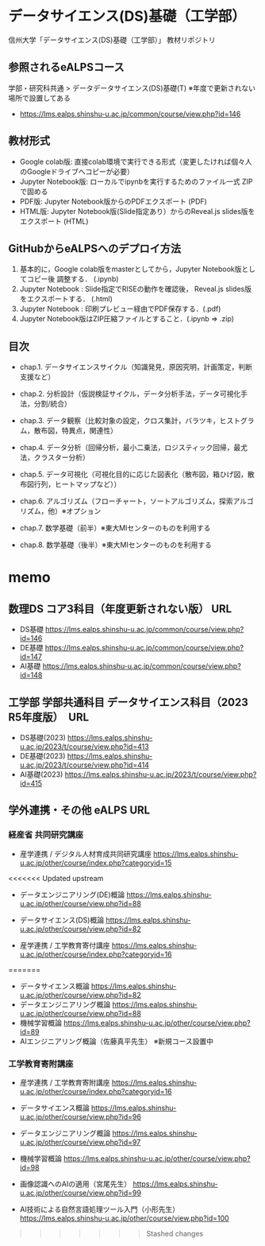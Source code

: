 # データサイエンス(DS)基礎（工学部）

信州大学「データサイエンス(DS)基礎（工学部）」 教材リポジトリ

## 参照されるeALPSコース

学部・研究科共通 > データデータサイエンス(DS)基礎(T) ※年度で更新されない場所で設置してある
* https://lms.ealps.shinshu-u.ac.jp/common/course/view.php?id=146


## 教材形式

* Google colab版: 直接colab環境で実行できる形式（変更したければ個々人のGoogleドライブへコピーが必要）
* Jupyter Notebook版: ローカルでipynbを実行するためのファイル一式 ZIPで固める
* PDF版: Jupyter Notebook版からのPDFエクスポート (PDF)
* HTML版: Jupyter Notebook版(Slide指定あり）からのReveal.js slides版をエクスポート (HTML)

## GitHubからeALPSへのデプロイ方法

1. 基本的に，Google colab版をmasterとしてから，Jupyter Notebook版としてコピー後 調整する． (.ipynb)
2. Jupyter Notebook : Slide指定でRISEの動作を確認後， Reveal.js slides版をエクスポートする． (.html)
3. Jupyter Notebook : 印刷プレビュー経由でPDF保存する．(.pdf)
4. Jupyter Notebook版はZIP圧縮ファイルとすること．(.ipynb ⇒ .zip)

## 目次

* chap.1. データサイエンスサイクル（知識発見，原因究明，計画策定，判断支援など）
* chap.2. 分析設計（仮説検証サイクル，データ分析⼿法，データ可視化⼿法，分割/統合）
* chap.3. データ観察（比較対象の設定，クロス集計，バラツキ，ヒストグラム，散布図，特異点，関連性）
* chap.4. データ分析（回帰分析，最小二乗法，ロジスティック回帰，最尤法，クラスター分析）
* chap.5. データ可視化（可視化目的に応じた図表化（散布図，箱ひげ図，散布図行列，ヒートマップなど））
* chap.6. アルゴリズム（フローチャート，ソートアルゴリズム，探索アルゴリズム，他）※オプション

* chap.7. 数学基礎（前半）※東大MIセンターのものを利用する
* chap.8. 数学基礎（後半）※東大MIセンターのものを利用する


# memo

## 数理DS コア3科目（年度更新されない版） URL

* DS基礎 https://lms.ealps.shinshu-u.ac.jp/common/course/view.php?id=146
* DE基礎 https://lms.ealps.shinshu-u.ac.jp/common/course/view.php?id=147
* AI基礎 https://lms.ealps.shinshu-u.ac.jp/common/course/view.php?id=148

## 工学部 学部共通科目 データサイエンス科目（2023 R5年度版）　URL

* DS基礎(2023) https://lms.ealps.shinshu-u.ac.jp/2023/t/course/view.php?id=413
* DE基礎(2023) https://lms.ealps.shinshu-u.ac.jp/2023/t/course/view.php?id=414
* AI基礎(2023) https://lms.ealps.shinshu-u.ac.jp/2023/t/course/view.php?id=415


## 学外連携・その他 eALPS URL

### 経産省 共同研究講座

* 産学連携 / デジタル人材育成共同研究講座
https://lms.ealps.shinshu-u.ac.jp/other/course/index.php?categoryid=15

<<<<<<< Updated upstream
* データエンジニアリング(DE)概論
https://lms.ealps.shinshu-u.ac.jp/other/course/view.php?id=88

* データサイエンス(DS)概論
https://lms.ealps.shinshu-u.ac.jp/other/course/view.php?id=82

* 産学連携 / 工学教育寄付講座
https://lms.ealps.shinshu-u.ac.jp/other/course/index.php?categoryid=16


=======
* データサイエンス概論
https://lms.ealps.shinshu-u.ac.jp/other/course/view.php?id=82
* データエンジニアリング概論
https://lms.ealps.shinshu-u.ac.jp/other/course/view.php?id=88
* 機械学習概論
https://lms.ealps.shinshu-u.ac.jp/other/course/view.php?id=89
* AIエンジニアリング概論（佐藤真平先生）
※新規コース設置中

### 工学教育寄附講座

* 産学連携 / 工学教育寄附講座
https://lms.ealps.shinshu-u.ac.jp/other/course/index.php?categoryid=16

* データサイエンス概論
https://lms.ealps.shinshu-u.ac.jp/other/course/view.php?id=96
* データエンジニアリング概論
https://lms.ealps.shinshu-u.ac.jp/other/course/view.php?id=97
* 機械学習概論
https://lms.ealps.shinshu-u.ac.jp/other/course/view.php?id=98
* 画像認識へのAIの適用（宮尾先生）
https://lms.ealps.shinshu-u.ac.jp/other/course/view.php?id=99
* AI技術による自然言語処理ツール入門（小形先生）
https://lms.ealps.shinshu-u.ac.jp/other/course/view.php?id=100
>>>>>>> Stashed changes

